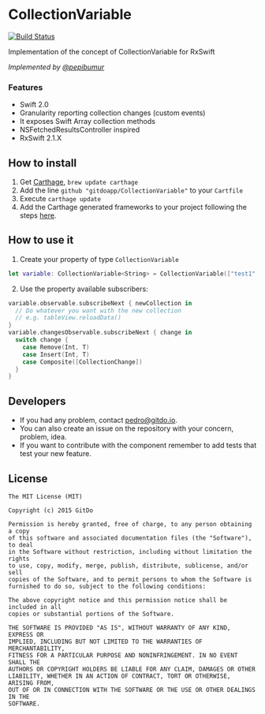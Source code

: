 # CollectionVariable
[![Build Status](https://travis-ci.org/gitdoapp/CollectionVariable.svg)](https://travis-ci.org/gitdoapp/CollectionVariable)

Implementation of the concept of CollectionVariable for RxSwift

*Implemented by [@pepibumur](https://github.com/pepibumur)*

### Features
- Swift 2.0
- Granularity reporting collection changes (custom events)
- It exposes Swift Array collection methods
- NSFetchedResultsController inspired
- RxSwift 2.1.X

## How to install
1. Get [Carthage](https://github.com/Carthage/Carthage), `brew update carthage`
2. Add the line `github "gitdoapp/CollectionVariable"` to your `Cartfile`
3. Execute `carthage update`
4. Add the Carthage generated frameworks to your project following the steps [here](https://github.com/Carthage/Carthage).

## How to use it
1. Create your property of type `CollectionVariable`

```swift
let variable: CollectionVariable<String> = CollectionVariable(["test1", "test2"])
```

2. Use the property available subscribers:

```swift
variable.observable.subscribeNext { newCollection in
  // Do whatever you want with the new collection
  // e.g. tableView.reloadData()
}
variable.changesObservable.subscribeNext { change in
  switch change {
    case Remove(Int, T)
    case Insert(Int, T)
    case Composite([CollectionChange])
  }
}
```

## Developers
- If you had any problem, contact [pedro@gitdo.io](mailto://pedro@gitdo.io).
- You can also create an issue on the repository with your concern, problem, idea.
- If you want to contribute with the component remember to add tests that test your new feature.

## License

```
The MIT License (MIT)

Copyright (c) 2015 GitDo

Permission is hereby granted, free of charge, to any person obtaining a copy
of this software and associated documentation files (the "Software"), to deal
in the Software without restriction, including without limitation the rights
to use, copy, modify, merge, publish, distribute, sublicense, and/or sell
copies of the Software, and to permit persons to whom the Software is
furnished to do so, subject to the following conditions:

The above copyright notice and this permission notice shall be included in all
copies or substantial portions of the Software.

THE SOFTWARE IS PROVIDED "AS IS", WITHOUT WARRANTY OF ANY KIND, EXPRESS OR
IMPLIED, INCLUDING BUT NOT LIMITED TO THE WARRANTIES OF MERCHANTABILITY,
FITNESS FOR A PARTICULAR PURPOSE AND NONINFRINGEMENT. IN NO EVENT SHALL THE
AUTHORS OR COPYRIGHT HOLDERS BE LIABLE FOR ANY CLAIM, DAMAGES OR OTHER
LIABILITY, WHETHER IN AN ACTION OF CONTRACT, TORT OR OTHERWISE, ARISING FROM,
OUT OF OR IN CONNECTION WITH THE SOFTWARE OR THE USE OR OTHER DEALINGS IN THE
SOFTWARE.
```

